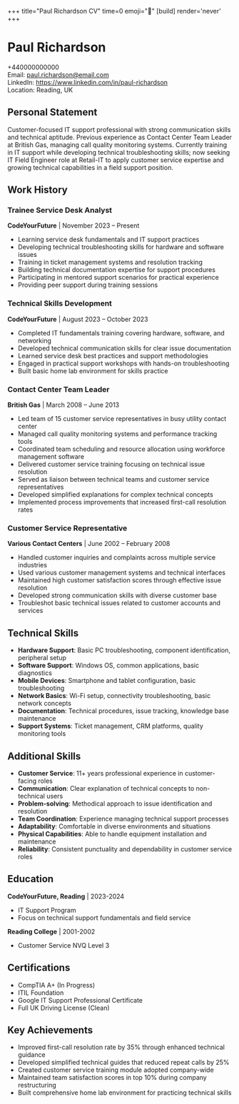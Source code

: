 +++
title="Paul Richardson CV" 
time=0 
emoji="📄" 
[build]
render='never'
+++

# Paul Richardson

+440000000000  
Email: paul.richardson@email.com  
LinkedIn: https://www.linkedin.com/in/paul-richardson  
Location: Reading, UK

## Personal Statement

Customer-focused IT support professional with strong communication skills and technical aptitude. Previous experience as Contact Center Team Leader at British Gas, managing call quality monitoring systems. Currently training in IT support while developing technical troubleshooting skills; now seeking IT Field Engineer role at Retail-IT to apply customer service expertise and growing technical capabilities in a field support position.

## Work History

### Trainee Service Desk Analyst

**CodeYourFuture** | November 2023 – Present

- Learning service desk fundamentals and IT support practices
- Developing technical troubleshooting skills for hardware and software issues
- Training in ticket management systems and resolution tracking
- Building technical documentation expertise for support procedures
- Participating in mentored support scenarios for practical experience
- Providing peer support during training sessions

### Technical Skills Development

**CodeYourFuture** | August 2023 – October 2023

- Completed IT fundamentals training covering hardware, software, and networking
- Developed technical communication skills for clear issue documentation
- Learned service desk best practices and support methodologies
- Engaged in practical support workshops with hands-on troubleshooting
- Built basic home lab environment for skills practice

### Contact Center Team Leader

**British Gas** | March 2008 – June 2013

- Led team of 15 customer service representatives in busy utility contact center
- Managed call quality monitoring systems and performance tracking tools
- Coordinated team scheduling and resource allocation using workforce management software
- Delivered customer service training focusing on technical issue resolution
- Served as liaison between technical teams and customer service representatives
- Developed simplified explanations for complex technical concepts
- Implemented process improvements that increased first-call resolution rates

### Customer Service Representative

**Various Contact Centers** | June 2002 – February 2008

- Handled customer inquiries and complaints across multiple service industries
- Used various customer management systems and technical interfaces
- Maintained high customer satisfaction scores through effective issue resolution
- Developed strong communication skills with diverse customer base
- Troubleshot basic technical issues related to customer accounts and services

## Technical Skills

- **Hardware Support**: Basic PC troubleshooting, component identification, peripheral setup
- **Software Support**: Windows OS, common applications, basic diagnostics
- **Mobile Devices**: Smartphone and tablet configuration, basic troubleshooting
- **Network Basics**: Wi-Fi setup, connectivity troubleshooting, basic network concepts
- **Documentation**: Technical procedures, issue tracking, knowledge base maintenance
- **Support Systems**: Ticket management, CRM platforms, quality monitoring tools

## Additional Skills

- **Customer Service**: 11+ years professional experience in customer-facing roles
- **Communication**: Clear explanation of technical concepts to non-technical users
- **Problem-solving**: Methodical approach to issue identification and resolution
- **Team Coordination**: Experience managing technical support processes
- **Adaptability**: Comfortable in diverse environments and situations
- **Physical Capabilities**: Able to handle equipment installation and maintenance
- **Reliability**: Consistent punctuality and dependability in customer service roles

## Education

**CodeYourFuture, Reading** | 2023-2024

- IT Support Program
- Focus on technical support fundamentals and field service

**Reading College** | 2001-2002

- Customer Service NVQ Level 3

## Certifications

- CompTIA A+ (In Progress)
- ITIL Foundation
- Google IT Support Professional Certificate
- Full UK Driving License (Clean)

## Key Achievements

- Improved first-call resolution rate by 35% through enhanced technical guidance
- Developed simplified technical guides that reduced repeat calls by 25%
- Created customer service training module adopted company-wide
- Maintained team satisfaction scores in top 10% during company restructuring
- Built comprehensive home lab environment for practicing technical skills
